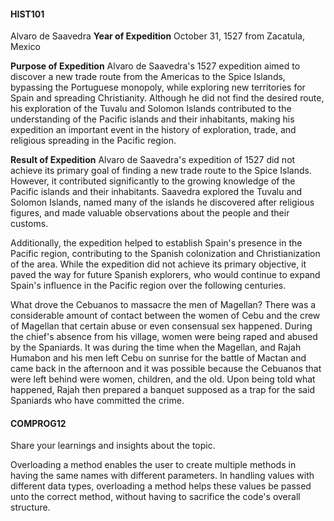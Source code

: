 #### HIST101
Alvaro de Saavedra
**Year of Expedition**
October 31, 1527 from Zacatula, Mexico

**Purpose of Expedition**
Alvaro de Saavedra's 1527 expedition aimed to discover a new trade route from the Americas to the Spice Islands, bypassing the Portuguese monopoly, while exploring new territories for Spain and spreading Christianity. Although he did not find the desired route, his exploration of the Tuvalu and Solomon Islands contributed to the understanding of the Pacific islands and their inhabitants, making his expedition an important event in the history of exploration, trade, and religious spreading in the Pacific region.

**Result of Expedition**
Alvaro de Saavedra's expedition of 1527 did not achieve its primary goal of finding a new trade route to the Spice Islands. However, it contributed significantly to the growing knowledge of the Pacific islands and their inhabitants. Saavedra explored the Tuvalu and Solomon Islands, named many of the islands he discovered after religious figures, and made valuable observations about the people and their customs.

Additionally, the expedition helped to establish Spain's presence in the Pacific region, contributing to the Spanish colonization and Christianization of the area. While the expedition did not achieve its primary objective, it paved the way for future Spanish explorers, who would continue to expand Spain's influence in the Pacific region over the following centuries.


What drove the Cebuanos to massacre the men of Magellan?
There was a considerable amount of contact between the women of Cebu and the crew of Magellan that certain abuse or even consensual sex happened. During the chief's absence from his village, women were being raped and abused by the Spaniards. It was during the time when the Magellan, and Rajah Humabon and his men left Cebu on sunrise for the battle of Mactan and came back in the afternoon and it was possible because the Cebuanos that were left behind were women, children, and the old. Upon being told what happened, Rajah then prepared a banquet supposed as a trap for the said Spaniards who have committed the crime.

#### COMPROG12
Share your learnings and insights about the topic.

Overloading a method enables the user to create multiple methods in having the same names with different parameters. In handling values with different data types, overloading a method helps these values be passed unto the correct method, without having to sacrifice the code's overall structure.